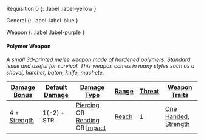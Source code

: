 
Requisition 0
{: .label .label-yellow }

General
{: .label .label-blue }

Weapon
{: .label .label-purple }
#### Polymer Weapon
*A small 3d-printed melee weapon made of hardened polymers. Standard issue and useful for survival. This weapon comes in many styles such as a shovel, hatchet, baton, knife, machete.*

| [Damage Bonus](Game/Core/Weapons#Damage%20Bonus) | Default [Damage](Game/Core/Weapons#Calculating%20Damage) | [Damage Type](Game/Core/Weapons#Damage%20Type)                                                                    | [Range](Game/Core/Weapons#Range)  | [Threat](Game/Core/Weapons#Threat) | [Weapon Traits](Game/Core/Weapon-Traits)                                                                                                                                                                                         |
| ------------------------------------------------ | -------------------------------------------------------- | ----------------------------------------------------------------------------------------------------------------- | --------------------------------- | ---------------------------------- | -------------------------------------------------------------------------------------------------------------------------------------------------------------------------------------------------------------------------------- |
| 4 + [Strength](Game/Core/Strength)               | 1(-2) + STR                                              | [Piercing](Game/Core/Injury#Piercing) OR [Rending](Game/Core/Injury#Rending) OR [Impact](Game/Core/Injury#Impact) | [Reach](Game/Core/Movement#Reach) | 1                                   | [One Handed](Game/Core/Weapon-Traits#One%20Handed), [Strength](Game/Core/Weapon-Traits#Strength) |

